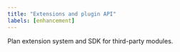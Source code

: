 ```yaml
---
title: "Extensions and plugin API"
labels: [enhancement]
---
```

Plan extension system and SDK for third-party modules.
